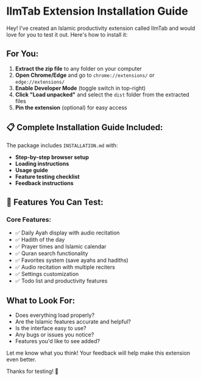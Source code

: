 # IlmTab Extension Installation Guide

Hey! I've created an Islamic productivity extension called IlmTab and would love for you to test it out. Here's how to install it:

## For You:

1. **Extract the zip file** to any folder on your computer
2. **Open Chrome/Edge** and go to `chrome://extensions/` or `edge://extensions/`
3. **Enable Developer Mode** (toggle switch in top-right)
4. **Click "Load unpacked"** and select the `dist` folder from the extracted files
5. **Pin the extension** (optional) for easy access

## 📋 Complete Installation Guide Included:

The package includes `INSTALLATION.md` with:

- **Step-by-step browser setup**
- **Loading instructions**
- **Usage guide**
- **Feature testing checklist**
- **Feedback instructions**

## 🚀 Features You Can Test:

### Core Features:

- ✅ Daily Ayah display with audio recitation
- ✅ Hadith of the day
- ✅ Prayer times and Islamic calendar
- ✅ Quran search functionality
- ✅ Favorites system (save ayahs and hadiths)
- ✅ Audio recitation with multiple reciters
- ✅ Settings customization
- ✅ Todo list and productivity features

## What to Look For:

- Does everything load properly?
- Are the Islamic features accurate and helpful?
- Is the interface easy to use?
- Any bugs or issues you notice?
- Features you'd like to see added?

Let me know what you think! Your feedback will help make this extension even better.

Thanks for testing! 🚀
